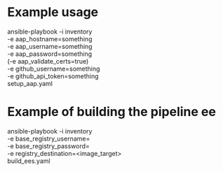 
# Example usage
ansible-playbook -i inventory \
  -e aap_hostname=something \
  -e aap_username=something \
  -e aap_password=something \
  (-e aap_validate_certs=true) \
  -e github_username=something \
  -e github_api_token=something \
  setup_aap.yaml

# Example of building the pipeline ee
ansible-playbook -i inventory \
  -e base_registry_username=<username> \
  -e base_registry_password=<password> \
  -e registry_destination=<image_target> \
  build_ees.yaml

